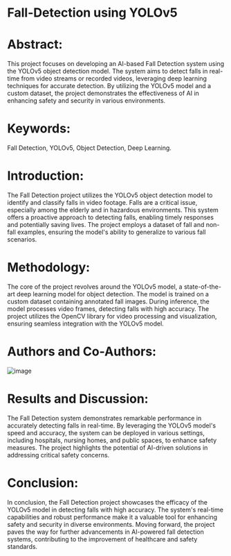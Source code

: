 # Fall-Detection using YOLOv5

# Abstract:
This project focuses on developing an AI-based Fall Detection system using the YOLOv5 object detection model. The system aims to detect falls in real-time from video streams or recorded videos, leveraging deep learning techniques for accurate detection. By utilizing the YOLOv5 model and a custom dataset, the project demonstrates the effectiveness of AI in enhancing safety and security in various environments.

# Keywords:
Fall Detection, YOLOv5, Object Detection, Deep Learning.

# Introduction:
The Fall Detection project utilizes the YOLOv5 object detection model to identify and classify falls in video footage. Falls are a critical issue, especially among the elderly and in hazardous environments. This system offers a proactive approach to detecting falls, enabling timely responses and potentially saving lives. The project employs a dataset of fall and non-fall examples, ensuring the model's ability to generalize to various fall scenarios.

# Methodology:
The core of the project revolves around the YOLOv5 model, a state-of-the-art deep learning model for object detection. The model is trained on a custom dataset containing annotated fall images. During inference, the model processes video frames, detecting falls with high accuracy. The project utilizes the OpenCV library for video processing and visualization, ensuring seamless integration with the YOLOv5 model.

# Authors and Co-Authors:
![image](https://github.com/Srsp-coder/Fall-Detection-using-python/assets/166516543/0d15b190-ce47-442f-b09d-8dc2cddded62)


# Results and Discussion:
The Fall Detection system demonstrates remarkable performance in accurately detecting falls in real-time. By leveraging the YOLOv5 model's speed and accuracy, the system can be deployed in various settings, including hospitals, nursing homes, and public spaces, to enhance safety measures. The project highlights the potential of AI-driven solutions in addressing critical safety concerns.

# Conclusion:
In conclusion, the Fall Detection project showcases the efficacy of the YOLOv5 model in detecting falls with high accuracy. The system's real-time capabilities and robust performance make it a valuable tool for enhancing safety and security in diverse environments. Moving forward, the project paves the way for further advancements in AI-powered fall detection systems, contributing to the improvement of healthcare and safety standards.
